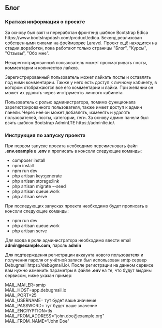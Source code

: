 ## Блог

<h3>Краткая информация о проекте</h3>

<p>За основу был взят и переработан фронтенд шаблон Bootstrap Edica https://www.bootstrapdash.com/product/edica. Бекенд реализован собственными силами на фреймворке Laravel. Проект ещё находится на стадии доработки, пока работают только страницы "Блог", "Курсы", "Отзывы", "Обо мне".</p>

<p>Незарегистрированный пользователь может просматривать посты, комментарии и количество лайков.</p>

<p>Зарегистрированный пользователь может лайкать посты и оставлять под ними комментарии. Также у него есть доступ к личному кабинету, в котором отображаются все его комментарии и лайки. При желании он может их удалить через инструменты личного кабинета.</p>

<p>Пользователь с ролью администратора, помимо функционала зарегистрированного пользователя, также имеет доступ к админ панели. Через неё он может добавлять, изменять и удалять пользователей, посты, категории, теги. За основу админ панели был взять шаблон Bootstrap AdminLTE https://adminlte.io/.</p>

<h3>Инструкция по запуску проекта</h3>

<p>При первом запуске проекта необходимо переименовать файл <b>.env.example</b> в <b>.env</b> и прописать в консоли следующие команды:</p>

- composer install<br>
- npm install<br>
- npm run dev<br>
- php artisan key:generate<br>
- php artisan storage:link<br>
- php artisan migrate --seed<br>
- php artisan queue:work<br>
- php artisan serve

<p>При последующих запусках проекта необходимо будет прописать в консоли следующие команды:</p>

- npm run dev<br>
- php artisan queue:work<br>
- php artisan serve

<p>Для входа в роли администратора необходимо ввести email <b>admin@example.com</b>, пароль <b>admin</b></p>

<p>Для подтверждения регистрации аккаунта нового пользователя и получения пароля от учётной записи был использован smtp сервер Debugmail https://debugmail.io/. После регистрации на данном сервисе вам нужно изменить параметры в файле <b>.env</b> на те, что будут выданы сервисом, ниже указан пример:</p>

<p>MAIL_MAILER=smtp<br>
MAIL_HOST=app.debugmail.io<br>
MAIL_PORT=25<br>
MAIL_USERNAME= тут будет ваше значение<br>
MAIL_PASSWORD= тут будет ваше значение<br>
MAIL_ENCRYPTION=tls<br>
MAIL_FROM_ADDRESS="john.doe@example.org"<br>
MAIL_FROM_NAME="John Doe"</p>





